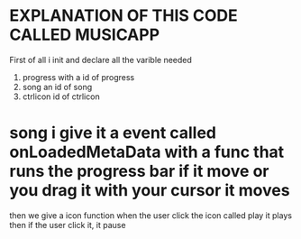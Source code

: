 # EXPLANATION OF THIS CODE CALLED MUSICAPP
First of all i init and declare all the varible needed
1. progress with a id of progress
2. song an id of song
3. ctrlicon id of ctrlicon

# song i give it a event called onLoadedMetaData with a func that runs the progress bar if it move or you drag it with your cursor it moves
then we give a icon function when the user click the icon called play it plays then if the user click it, it pause

